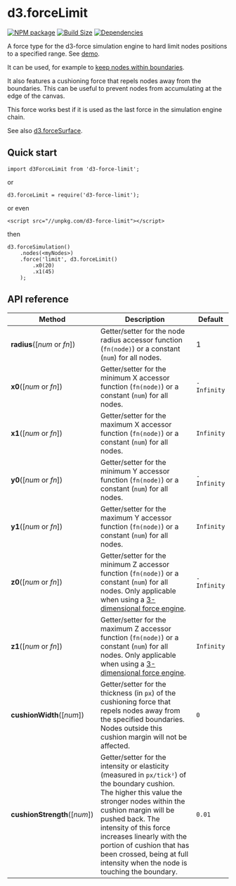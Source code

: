 d3.forceLimit
==============

[![NPM package][npm-img]][npm-url]
[![Build Size][build-size-img]][build-size-url]
[![Dependencies][dependencies-img]][dependencies-url]

A force type for the d3-force simulation engine to hard limit nodes positions to a specified range.
See [demo](https://observablehq.com/@vasturiano/d3-force-limit).

It can be used, for example to [keep nodes within boundaries](https://vasturiano.github.io/d3-force-pod/example/basic/).

It also features a cushioning force that repels nodes away from the boundaries. This can be useful to prevent nodes from accumulating at the edge of the canvas.

This force works best if it is used as the last force in the simulation engine chain.

See also [d3.forceSurface](https://github.com/vasturiano/d3-force-surface).

## Quick start

```
import d3ForceLimit from 'd3-force-limit';
```
or
```
d3.forceLimit = require('d3-force-limit');
```
or even
```
<script src="//unpkg.com/d3-force-limit"></script>
```
then
```
d3.forceSimulation()
    .nodes(<myNodes>)
    .force('limit', d3.forceLimit()
        .x0(20)
        .x1(45)
    );
```

## API reference

| Method | Description | Default |
| ------------------ | -------------------------------------------------------------------------------------------------------------------------- | ------------- |
| <b>radius</b>([<i>num</i> or <i>fn</i>]) | Getter/setter for the node radius accessor function (`fn(node)`) or a constant (`num`) for all nodes. | 1 |
| <b>x0</b>([<i>num</i> or <i>fn</i>]) | Getter/setter for the minimum X accessor function (`fn(node)`) or a constant (`num`) for all nodes. | `-Infinity` |
| <b>x1</b>([<i>num</i> or <i>fn</i>]) | Getter/setter for the maximum X accessor function (`fn(node)`) or a constant (`num`) for all nodes. | `Infinity` |
| <b>y0</b>([<i>num</i> or <i>fn</i>]) | Getter/setter for the minimum Y accessor function (`fn(node)`) or a constant (`num`) for all nodes. | `-Infinity` |
| <b>y1</b>([<i>num</i> or <i>fn</i>]) | Getter/setter for the maximum Y accessor function (`fn(node)`) or a constant (`num`) for all nodes. | `Infinity` |
| <b>z0</b>([<i>num</i> or <i>fn</i>]) | Getter/setter for the minimum Z accessor function (`fn(node)`) or a constant (`num`) for all nodes. Only applicable when using a [3-dimensional force engine](https://github.com/vasturiano/d3-force-3d). | `-Infinity` |
| <b>z1</b>([<i>num</i> or <i>fn</i>]) | Getter/setter for the maximum Z accessor function (`fn(node)`) or a constant (`num`) for all nodes. Only applicable when using a [3-dimensional force engine](https://github.com/vasturiano/d3-force-3d).| `Infinity` |
| <b>cushionWidth</b>([<i>num</i>]) | Getter/setter for the thickness (in `px`) of the cushioning force that repels nodes away from the specified boundaries. Nodes outside this cushion margin will not be affected. | `0` |
| <b>cushionStrength</b>([<i>num</i>]) | Getter/setter for the intensity or elasticity (measured in `px/tick²`) of the boundary cushion. The higher this value the stronger nodes within the cushion margin will be pushed back. The intensity of this force increases linearly with the portion of cushion that has been crossed, being at full intensity when the node is touching the boundary. | `0.01` |



[npm-img]: https://img.shields.io/npm/v/d3-force-limit.svg
[npm-url]: https://npmjs.org/package/d3-force-limit
[build-size-img]: https://img.shields.io/bundlephobia/minzip/d3-force-limit.svg
[build-size-url]: https://bundlephobia.com/result?p=d3-force-limit
[dependencies-img]: https://img.shields.io/david/vasturiano/d3-force-limit.svg
[dependencies-url]: https://david-dm.org/vasturiano/d3-force-limit
